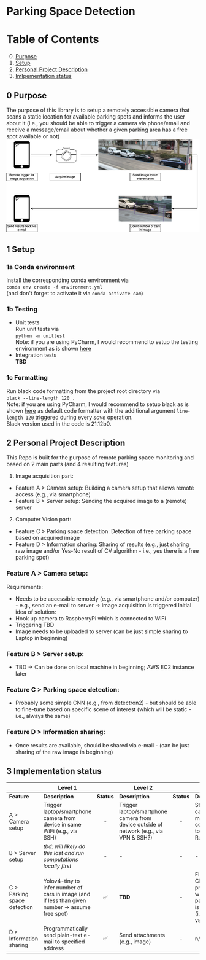 # Parking Space Detection

# Table of Contents
0. [Purpose](#0-purpose)
1. [Setup](#1-setup)
2. [Personal Project Description](#2-personal-project-description)
3. [Imlpementation status](#3-implementation-status)

## 0 Purpose
The purpose of this library is to setup a remotely accessible camera that scans a static location for available 
parking spots and informs the user about it (i.e., you should be able to trigger a camera via phone/email 
and receive a message/email about whether a given parking area has a free spot available or not)
![plot](./data/Diagram.png)
## 1 Setup
### 1a Conda environment
Install the corresponding conda environment via   
```conda env create -f environment.yml```  
(and don't forget to activate it via `conda activate cam`)

### 1b Testing
- Unit tests  
Run unit tests via  
```python -m unittest```  
Note: if you are using PyCharm, I would recommend to setup the testing environment as is shown [here](https://www.jetbrains.com/help/pycharm/testing-your-first-python-application.html#create-test)
- Integration tests  
__TBD__

### 1c Formatting
Run black code formatting from the project root directory via  
```black --line-length 120 .```  
Note: if you are using PyCharm, I would recommend to setup black as is shown [here](https://godatadriven.com/blog/partial-python-code-formatting-with-black-pycharm/) as default code formatter with the additional argument `line-length 120` triggered during every _save_ operation.  
Black version used in the code is 21.12b0.

## 2 Personal Project Description
This Repo is built for the purpose of remote parking space monitoring and based on 2 main parts (and 4 resulting features) 
1. Image acquisition part:
- Feature A > Camera setup: Building a camera setup that allows remote access (e.g., via smartphone)
- Feature B > Server setup: Sending the acquired image to a (remote) server
2. Computer Vision part:
- Feature C > Parking space detection: Detection of free parking space based on acquired image
- Feature D > Information sharing: Sharing of results (e.g., just sharing raw image and/or Yes-No result of CV algorithm - i.e., yes there is a free parking spot)

### Feature A > Camera setup:
Requirements:
- Needs to be accessible remotely (e.g., via smartphone and/or computer) - e.g., send an e-mail to server -> image acquisition is triggered
Initial idea of solution:
- Hook up camera to RaspberryPi which is connected to WiFi
- Triggering TBD
- Image needs to be uploaded to server (can be just simple sharing to Laptop in beginning)

### Feature B > Server setup:
- TBD -> Can be done on local machine in beginning; AWS EC2 instance later

### Feature C > Parking space detection:
- Probably some simple CNN (e.g., from detectron2) - but should be able to fine-tune based on specific scene of interest (which will be static - i.e., always the same)

### Feature D > Information sharing:
- Once results are available, should be shared via e-mail - (can be just sharing of the raw image in beginning)

## 3 Implementation status 
|                             | Level 1                                                                                          |                      | Level 2                                                                                |              | Level 3                                                                                   |              |
|-----------------------------|--------------------------------------------------------------------------------------------------|:--------------------:|----------------------------------------------------------------------------------------|:------------:|-------------------------------------------------------------------------------------------|:------------:|
| __Feature__                 | __Description__                                                                                  |      __Status__      | __Description__                                                                        |  __Status__  | __Description__                                                                           |  __Status__  |
| A > Camera setup            | Trigger laptop/smartphone camera from device in same WiFi (e.g., via SSH)                        |          -           | Trigger laptop/smartphone camera from device outside of network (e.g., via VPN & SSH?) |      -       | Standalone camera module connected to Wifi (e.g., RaspberryPi)                            |      -       |
| B > Server setup            | _tbd: will likely do this last and run computations locally first_                               |          -           | -                                                                                      |      -       | -                                                                                         |      -       |
| C > Parking space detection | Yolov4-tiny to infer number of cars in image (and if less than given number -> assume free spot) |  :white_check_mark:  | __TBD__                                                                                |      -       | Fine-tuned CNN predicting whether free parking spot is available (i.e., yes/no vs n_cars) |      -       |
| D > Information sharing     | Programmatically send plain-text e-mail to specified address                                     |  :white_check_mark:  | Send attachments (e.g., image)                                                         |      -       | n/a                                                                                       |      -       |

